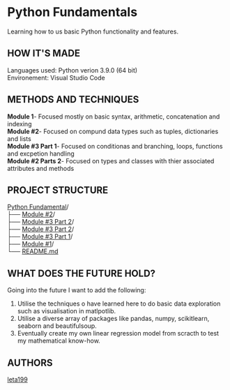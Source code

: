 # Python Fundamentals

Learning how to us basic Python functionality and features.  

## HOW IT'S MADE 
Languages used: Python verion 3.9.0 (64 bit)    
Environement: Visual Studio Code 

## METHODS AND TECHNIQUES  
**Module 1**- Focused mostly on basic syntax, arithmetic, concatenation and indexing  
**Module #2**- Focused on compund data types such as tuples, dictionaries and lists  
**Module #3 Part 1**- Focused on conditionas and branching, loops, functions and excpetion handling   
**Module #2 Parts 2**- Focused on types and classes with thier associated attributes and methods

## PROJECT STRUCTURE      
[Python Fundamental](https://github.com/leta199/Python-Fundamentals)/  
├── [Module #2](https://github.com/leta199/Python-Fundamentals/blob/main/MODULE%20%232-%20Python%20practice%20.py)/    
├── [Module #3 Part 2](https://github.com/leta199/Python-Fundamentals/blob/main/MODULE%20%233-%20Continued%20.py)/    
├── [Module #3 Part 2](https://github.com/leta199/Python-Fundamentals/blob/main/MODULE%20%233-%20Continued%20.py)/   
├── [Module #3 Part 1](https://github.com/leta199/Python-Fundamentals/blob/main/MODULE%20%233-%20Python%20Conditions%2C%20loops%20and%20creating%20functions.py)/   
├── [Module #1](https://github.com/leta199/Python-Fundamentals/blob/main/MODULE%231%20Pyhton-basics-revision.py)/   
└── [README.md](https://github.com/leta199/Python-Fundamentals/blob/main/README.md)

## WHAT DOES THE FUTURE HOLD?  
 Going into the future I want to add the following:  
 1) Utilise the techniques o have learned here to do basic data exploration such as visualisation in matlpotlib.
 2) Utilise a diverse array of packages like pandas, numpy, scikitlearn, seaborn and beautifulsoup.
 3) Eventually create my own linear regression model from scracth to test my mathematical know-how.  

## AUTHORS   
[leta199](https://github.com/leta199)  

